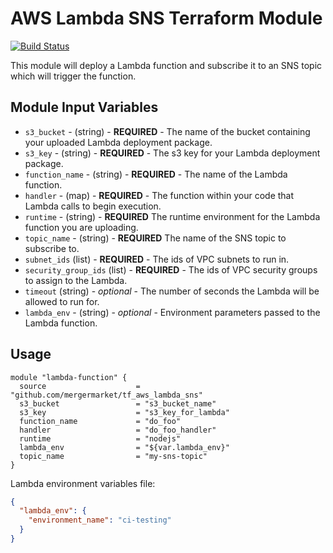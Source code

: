# AWS Lambda SNS Terraform Module

[![Build Status](https://travis-ci.org/mergermarket/tf_aws_lambda_sns.svg?branch=master)](https://travis-ci.org/mergermarket/tf_aws_lambda_sns)

This module will deploy a Lambda function and subscribe it to an SNS topic which will trigger the function.

## Module Input Variables

- `s3_bucket` - (string) - **REQUIRED** - The name of the bucket containing your uploaded Lambda deployment package.
- `s3_key` - (string) - **REQUIRED** - The s3 key for your Lambda deployment package.
- `function_name` - (string) - **REQUIRED** - The name of the Lambda function.
- `handler` - (map) - **REQUIRED** - The function within your code that Lambda calls to begin execution.
- `runtime` - (string) - **REQUIRED** The runtime environment for the Lambda function you are uploading.
- `topic_name` - (string) - **REQUIRED** The name of the SNS topic to subscribe to.
- `subnet_ids` (list) - **REQUIRED** - The ids of VPC subnets to run in.
- `security_group_ids` (list) - **REQUIRED** - The ids of VPC security groups to assign to the Lambda.
- `timeout` (string) - _optional_ - The number of seconds the Lambda will be allowed to run for.
- `lambda_env` - (string) - _optional_ - Environment parameters passed to the Lambda function.


## Usage

```hcl
module "lambda-function" {
  source                    = "github.com/mergermarket/tf_aws_lambda_sns"
  s3_bucket                 = "s3_bucket_name"
  s3_key                    = "s3_key_for_lambda"
  function_name             = "do_foo"
  handler                   = "do_foo_handler"
  runtime                   = "nodejs"
  lambda_env                = "${var.lambda_env}"
  topic_name                = "my-sns-topic"
}
```
Lambda environment variables file:
```json
{
  "lambda_env": {
    "environment_name": "ci-testing"
  }
}
```
